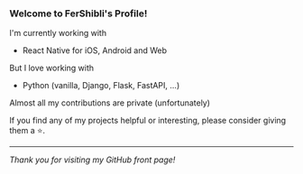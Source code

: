 ### Welcome to FerShibli's Profile!

I'm currently working with 
- React Native for iOS, Android and Web

But I love working with
- Python (vanilla, Django, Flask, FastAPI, ...)

Almost all my contributions are private (unfortunately)

If you find any of my projects helpful or interesting, please consider giving them a ⭐️.

___

*Thank you for visiting my GitHub front page!*
